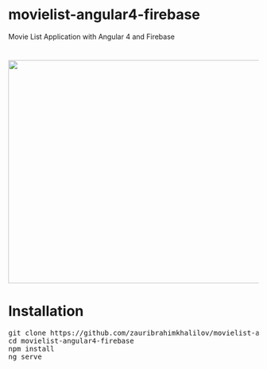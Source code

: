 # movielist-angular4-firebase
Movie List Application with Angular 4 and Firebase

#
<p align="center">
  <img src="https://raw.githubusercontent.com/zauribrahimkhalilov/movielist-angular4-firebase/master/src/Screenshot.png" width="800" height="450">
</p>

# Installation

<pre>
git clone https://github.com/zauribrahimkhalilov/movielist-angular4-firebase.git
cd movielist-angular4-firebase
npm install
ng serve
</pre>
